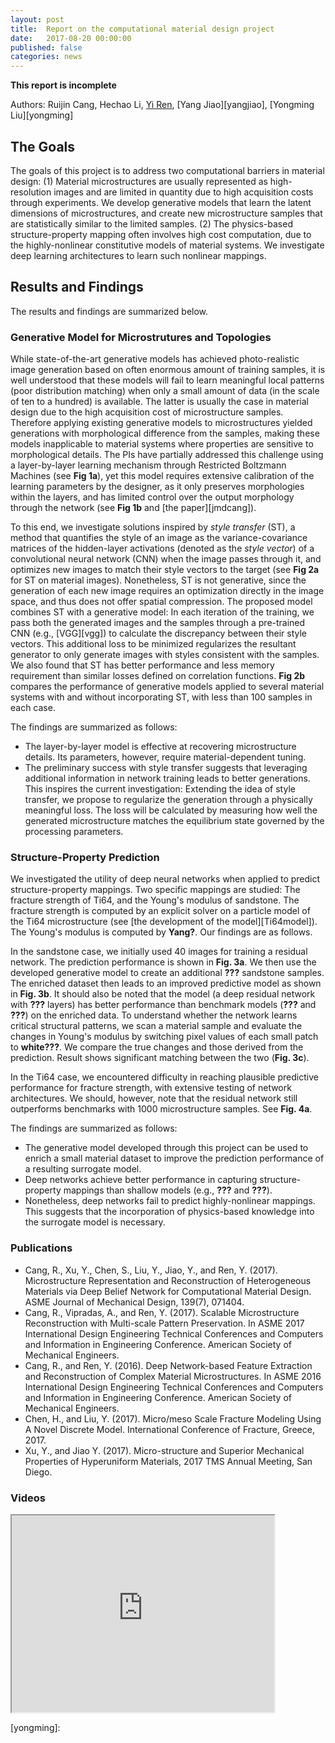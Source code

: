 ```yaml
---
layout: post
title:  Report on the computational material design project
date:   2017-08-20 00:00:00
published: false
categories: news
---
```

**This report is incomplete**

Authors: Ruijin Cang, Hechao Li, [Yi Ren][yiren], [Yang Jiao][yangjiao], [Yongming Liu][yongming]

## The Goals
The goals of this project is to address two computational barriers in material design: 
(1) Material microstructures are usually represented as high-resolution images and 
are limited in quantity due to high acquisition costs through experiments. We develop 
generative models that learn the latent dimensions of microstructures, and create 
new microstructure samples that are statistically similar to the limited samples.
(2) The physics-based structure-property mapping often involves high cost computation, 
due to the highly-nonlinear constitutive models of material systems. We investigate
deep learning architectures to learn such nonlinear mappings.

## Results and Findings
The results and findings are summarized below.

### Generative Model for Microstrutures and Topologies
While state-of-the-art generative models has achieved photo-realistic image generation 
based on often enormous amount of training samples, it is well understood that these models 
will fail to learn meaningful local patterns (poor distribution matching) when only a small 
amount of data (in the scale of ten to a hundred) is available. The latter is usually the 
case in material design due to the high acquisition cost of microstructure samples. 
Therefore applying existing generative models to microstructures yielded generations with 
morphological difference from the samples, making these models inapplicable to material 
systems where properties are sensitive to morphological details. The PIs have partially 
addressed this challenge using a layer-by-layer learning mechanism through Restricted 
Boltzmann Machines (see **Fig 1a**), yet this model requires extensive calibration of 
the learning parameters by the designer, as it only preserves morphologies within 
the layers, and has limited control over the output morphology through the network 
(see **Fig 1b** and [the paper][jmdcang]).

To this end, we investigate solutions inspired by *style transfer* (ST), a method 
that quantifies the style of an image as the variance-covariance matrices of the 
hidden-layer activations (denoted as the *style vector*) of a convolutional neural 
network (CNN) when the image passes through it, and optimizes new images to match their 
style vectors to the target (see **Fig 2a** for ST on material images). Nonetheless, 
ST is not generative, since the generation of each new image requires an optimization 
directly in the image space, and thus does not offer spatial compression. 
The proposed model combines ST with a generative model: In each iteration of the 
training, we pass both the generated images and the samples through a pre-trained CNN 
(e.g., [VGG][vgg]) to calculate the discrepancy between their style vectors. 
This additional loss to be minimized regularizes the resultant generator to only generate 
images with styles consistent with the samples. We also found that ST has better 
performance and less memory requirement than similar losses defined on correlation 
functions. **Fig 2b** compares the performance of generative models applied to 
several material systems with and without incorporating ST, with less than 100 samples in 
each case.

The findings are summarized as follows:

* The layer-by-layer model is effective at recovering microstructure details. 
Its parameters, however, require material-dependent tuning. 
* The preliminary success with style transfer suggests that leveraging additional 
information in network training leads to better generations. This inspires the 
current investigation: Extending the idea of style transfer, we propose to 
regularize the generation through a physically meaningful loss. The loss will be calculated
by measuring how well the generated microstructure matches the equilibrium state governed
by the processing parameters.

### Structure-Property Prediction
We investigated the utility of deep neural networks when applied to predict structure-property
mappings. Two specific mappings are studied: The fracture strength of Ti64, and the 
Young's modulus of sandstone. The fracture strength is computed by an explicit solver
on a particle model of the Ti64 microstructure (see [the development of the model][Ti64model]).
The Young's modulus is computed by **Yang?**. Our findings are as follows.

In the sandstone case, we initially used 40 images for training a residual network. 
The prediction performance is shown in **Fig. 3a**. We then use the 
developed generative model to create an additional **???** sandstone samples. The enriched dataset
then leads to an improved predictive model as shown in **Fig. 3b**. It should also be 
noted that the model (a deep residual network with **???** layers) has better performance than
benchmark models (**???** and **???**) on the enriched data. To understand whether the network
learns critical structural patterns, we scan a material sample and evaluate the changes in 
Young's modulus by switching pixel values of each small patch to **white???**. We compare the
true changes and those derived from the prediction. Result shows significant matching between 
the two (**Fig. 3c**).

In the Ti64 case, we encountered difficulty in reaching plausible predictive performance 
for fracture strength, with extensive testing of network architectures. We should, however,
note that the residual network still outperforms benchmarks with 1000 microstructure samples.
See **Fig. 4a**. 

The findings are summarized as follows:

* The generative model developed through this project can be used to enrich a small material dataset
to improve the prediction performance of a resulting surrogate model.
* Deep networks achieve better performance in capturing structure-property mappings
than shallow models (e.g., **???** and **???**).
* Nonetheless, deep networks fail to predict highly-nonlinear mappings. 
This suggests that the incorporation of physics-based knowledge into the surrogate model
is necessary.

### Publications
* Cang, R., Xu, Y., Chen, S., Liu, Y., Jiao, Y., and Ren, Y. (2017). Microstructure Representation and Reconstruction of Heterogeneous Materials via Deep Belief Network for Computational Material Design. ASME Journal of Mechanical Design, 139(7), 071404.
* Cang, R., Vipradas, A., and Ren, Y. (2017). Scalable Microstructure Reconstruction with Multi-scale Pattern Preservation. In ASME 2017 International Design Engineering Technical Conferences and Computers and Information in Engineering Conference. American Society of Mechanical Engineers.
* Cang, R., and Ren, Y. (2016). Deep Network-based Feature Extraction and Reconstruction of Complex Material Microstructures. In ASME 2016 International Design Engineering Technical Conferences and Computers and Information in Engineering Conference. American Society of Mechanical Engineers.
* Chen, H., and Liu, Y. (2017). Micro/meso Scale Fracture Modeling Using A Novel Discrete Model. International Conference of Fracture, Greece, 2017.
* Xu, Y., and Jiao Y. (2017). Micro-structure and Superior Mechanical Properties of Hyperuniform Materials, 2017 TMS Annual Meeting, San Diego.

### Videos
<iframe width="420" height="315"
                src="http://www.youtube.com/embed/PQm2wSdKC2w">
</iframe>


[yiren]:
[yangjiao]:
[yongming]: 
